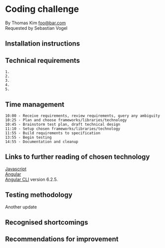 # Coding challenge

By Thomas Kim foo@bar.com<br />
Requested by Sebastian Vogel

## Installation instructions


## Technical requirements

    1.
    2.
    3.
    4.
    5.

## Time management

    10:00 - Receive requirements, review requirements, query any ambiguity
    10:25 - Plan and choose frameworks/libraries/technology
    10:45 - Brainstorm test plan, draft technical design 
    11:10 - Setup chosen frameworks/libraries/technology
    11:55 - Build requirements to specification
    13:55 - Begin testing
    14:55 - Documentation and cleanup

## Links to further reading of chosen technology

[Javascript](https://developer.mozilla.org/bm/docs/Web/JavaScript)<br />
[Angular](http://www.angular.io)<br />
[Angular CLI](https://github.com/angular/angular-cli) version 6.2.5.<br />

## Testing methodology

Another update

## Recognised shortcomings

## Recommendations for improvement